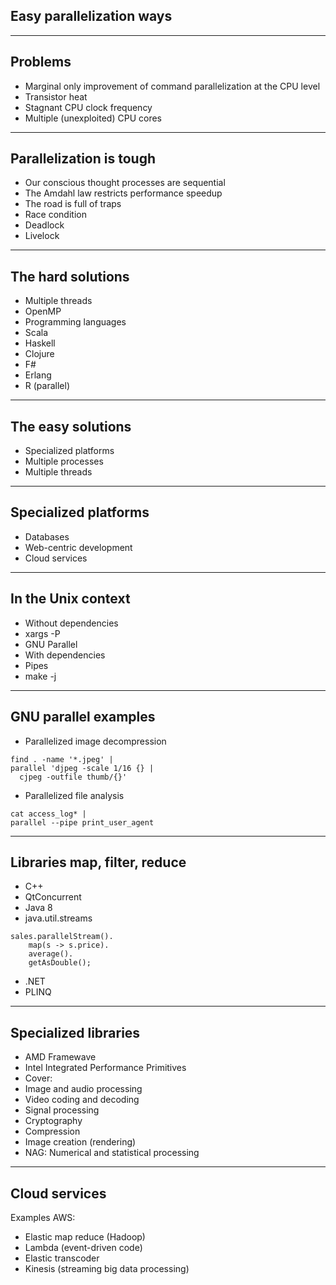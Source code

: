 ## Easy parallelization ways
---
## Problems
* Marginal only improvement of command parallelization at the CPU level
* Transistor heat
* Stagnant CPU clock frequency 
* Multiple (unexploited) CPU cores
---
## Parallelization is tough
* Our conscious thought processes are sequential
* The Amdahl law restricts performance speedup
* The road is full of traps
* Race condition
* Deadlock
* Livelock
---
## The hard solutions
* Multiple threads
* OpenMP
* Programming languages
 * Scala
 * Haskell
 * Clojure
 * F#
 * Erlang
 * R (parallel)
---
## The easy solutions
* Specialized platforms
* Multiple processes
* Multiple threads
---
## Specialized platforms
* Databases
* Web-centric development
* Cloud services
---
## In the Unix context
* Without dependencies
 * xargs -P
 * GNU Parallel
* With dependencies
 * Pipes
 * make -j
---
## GNU parallel examples
* Parallelized image decompression
```
find . -name '*.jpeg' |
parallel 'djpeg -scale 1/16 {} |
  cjpeg -outfile thumb/{}'
```
* Parallelized file analysis
```
cat access_log* |
parallel --pipe print_user_agent
```
---
## Libraries map, filter, reduce
* C++
 * QtConcurrent
* Java 8
 * java.util.streams
```
sales.parallelStream().
	map(s -> s.price).
	average().
	getAsDouble();
```
* .NET
 * PLINQ
---
## Specialized libraries
* AMD Framewave
* Intel Integrated Performance Primitives
* Cover:
 * Image and audio processing
 * Video coding and decoding
 * Signal processing
 * Cryptography
 * Compression
 * Image creation (rendering)
* NAG: Numerical and statistical processing
---
## Cloud services
Examples AWS:

* Elastic map reduce (Hadoop)
* Lambda (event-driven code)
* Elastic transcoder
* Kinesis (streaming big data processing)

